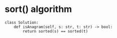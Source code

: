 # sort() algorithm
```python3
class Solution:
    def isAnagram(self, s: str, t: str) -> bool:
        return sorted(s) == sorted(t)
```
